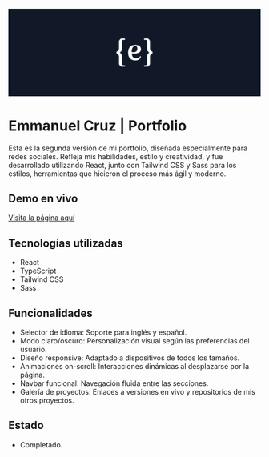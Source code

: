 ![](https://github.com/EmmaLCruz/emmanuelcruz/blob/main/public/portfolio-banner.jpg)

# Emmanuel Cruz | Portfolio

Esta es la segunda versión de mi portfolio, diseñada especialmente para redes sociales. Refleja mis habilidades, estilo y creatividad, y fue desarrollado utilizando React, junto con Tailwind CSS y Sass para los estilos, herramientas que hicieron el proceso más ágil y moderno.

## Demo en vivo

[Visita la página aquí](https://emmanuel-cruz.vercel.app/)

## Tecnologías utilizadas

- React
- TypeScript
- Tailwind CSS
- Sass

## Funcionalidades

- Selector de idioma: Soporte para inglés y español.
- Modo claro/oscuro: Personalización visual según las preferencias del usuario.
- Diseño responsive: Adaptado a dispositivos de todos los tamaños.
- Animaciones on-scroll: Interacciones dinámicas al desplazarse por la página.
- Navbar funcional: Navegación fluida entre las secciones.
- Galería de proyectos: Enlaces a versiones en vivo y repositorios de mis otros proyectos.

## Estado

- Completado.
